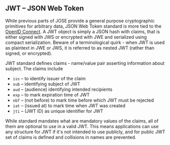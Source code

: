 ## JWT – JSON Web Token

While previous parts of JOSE provide a general purpose cryptographic primitives for arbitrary data, JSON Web Token standard is more tied to the [OpenID Connect](https://openid.net/connect/). A JWT object is simply a JSON hash with claims, that is either signed with JWS or encrypted with JWE and serialized using compact serialization. Beware of a terminological quirk - when JWT is used as plaintext in JWE or JWS, it is referred to as nested JWT (rather than signed, or encrypted).

JWT standard defines claims - name/value pair asserting information about subject. The claims include

* `iss` – to identify issuer of the claim
* `sub` – identifying subject of JWT
* `aud` – (audience) identifying intended recipients
* `exp` – to mark expiration time of JWT
* `nbf` – (not before) to mark time before which JWT must be rejected
* `iat` – (issued at) to mark time when JWT was created
* `jti` – (JWT ID) as unique identifier for JWT

While standard mandates what are mandatory values of the claims, all of them are optional to use in a valid JWT. This means applications can use any structure for JWT if it's not intended to use publicly, and for public JWT set of claims is defined and collisions in names are prevented.
